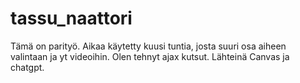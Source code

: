 # tassu_naattori
Tämä on parityö. Aikaa käytetty kuusi tuntia, josta suuri osa aiheen valintaan ja yt videoihin. Olen tehnyt ajax kutsut. Lähteinä Canvas ja chatgpt.
